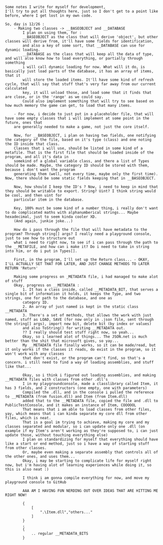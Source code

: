 ﻿
	Some notes I write for myself for development,
	I'll try to put all thoughts here, just so I don't get to a point like before, where I get lost in my own code.

	So, day is 12/26 : 
		- Making two classes -> __BASEOBJECT and __DATABASE
			I plan on using them, for :
			__BASEOBJECT as the class that will derive 'object', but other classes will derive from, it'll have some fields for identification,
			and also a key of some sort, that __DATABASE can use for dynamic loading.
			__DATABASE as the class that will keep all the data of type, and will also know how to load everything, or partially through something
			i will call dynamic loading for now. What will it do, is basically just load parts of the database, it has an array of items, that it
			will store the loaded items. It'll have some kind of refresh cycle, that will say that stuff that's very far away from our current calculated
			key, it will unload those, and load some that it finds that are close, or in the 'range' as we could say.
			Could also implement something that will try to see based on how much memory the game can get, to load that many items.

		- For now, i decide to just put in a placeholder file, that will have some empty classes that i will implement at some point in the future, ones that 
		are generally needed to make a game, not just the core itself.

		Now, for __BASEOBJECT, i plan on having two fields, one notifying the category of the file, based on it's type (class) and one noting the ID inside that class.
		Classes that i will use, should be listed in some kind of a metafile. That is the first file that should be loaded inside of the program, and all it's data in
		somekind of a global variable class, and there a list of Types should be made. Maybe, the category ID should be stored with them, because i don't want the program
		generating them (well, not every time, maybe only the first time). Now, there should be some static fields keeping that in __BASEOBJECT.

		Now, how should I keep the ID's ? Now, i need to keep in mind that they should be writable to export. String? Uint? I think string would be cool, and then uint for
		particular item in the database.

		Key, 100% must be some kind of a number thing, i really don't want to do complicated maths with alphanumberical strings... Maybe hexadecimal, just to seem kinda cooler XD.
		(And again, junkie joke...)

		How do i pass through the file that will have metadata to the program? Through string[] args? I really need a playground console, just to see how to structure out
		what i need to right now, to see if i can pass through the path to the __METAFILE, and how can i make it? Do i need to take in string into him, or do i put in Types[].

		First, in the program, I'll set up the Return class... - OKAY, I'LL ACTUALLY SET THAT FOR LATER, AND JUST CHANGE METHODS TO LATER RETURN 'Return'

		Making some progress on _METADATA file, i had managed to make alot of stuff
		Okay, progress on __METADATA : 
			1. It has a class inside, called __METADATA_BIT, that serves a single bit of information it holds, it keeps the Type, and two strings, one for path to the database, and one as
			category ID.
			2. An array of just named is kept in the static class __METADATA
			3. There's a set of methods, that allows the work with just named, stuff as LOAD, SAVE (for now only in .json file, sent through the string[] args), import new bit, delete bit (by index or values)
			and also ToString() for writing __METADATA out.
			?? I really should test stuff right now, so yeah...
			Okay, so i learned alot of things... The JSON.net is much better than the shit that microsoft gives, so yay...
			My __METADATA file finally works, so it can be made/read, but it only works if the classes it reads, do exist in the program, so it won't work with any classes
			that don't exist, or the program can't find, so that's a concern. i still need to find a way of loading assemblies, and stuff like that...

			Okay, so i think i figured out loading assemblies, and making __METADATA files with classes from other .dll's 
			I in my playgroundconsole, made a classlibrary called Item, it has 3 fields, and 2 constructors (one empty, one with parameters)
			Compiled the .dll, and in the console i pulled the reference to __METADATA (from fusion.dll) and Item (from Item.dll)
			added that to the __METADATA file, copied the file and .dll to PublicTestConsole, and it makes an instance of Item, COOOOOL
			That means that i am able to load classes from other files, yay, which means that i can kinda separate my core dll from other files, which is neat.
			That is a goal im trying to achieve, making my core and my classes separated and modular, so i can update only one .dll (on example if my Item's aren't working as they're supposed to, i can just update those, without touching everything else)
			I plan on standardizing for myself that everything should have like a start or end method, just so i have a way of starting stuff from other classes.
			Or, maybe even making a separate assembly that controls all of the other ones, and uses them...
			Okay, i may be starting to complicate life for myself right now, but i'm having alot of learning experiences while doing it, so this is also neat :)

			I think i am gonna compile everything for now, and move my playground console to GitHub

			AAA AM I HAVING FUN NERDING OUT OVER IDEAS THAT ARE HITTING ME RIGHT NOW!

			{
				[
					".\Item.dll","others..."
				]
			}
			,
			{
				.. regular __METADATA_BITS
			}

